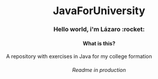<h1 align=center> JavaForUniversity </h1>
<h3 align=center> Hello world, i'm Lázaro :rocket: </h3>
<h4 align=center> What is this? </h2>
<span align=center>A repository with exercises in Java for my  college formation</span>
 

<h6 align=center>Readme in production </h6>

